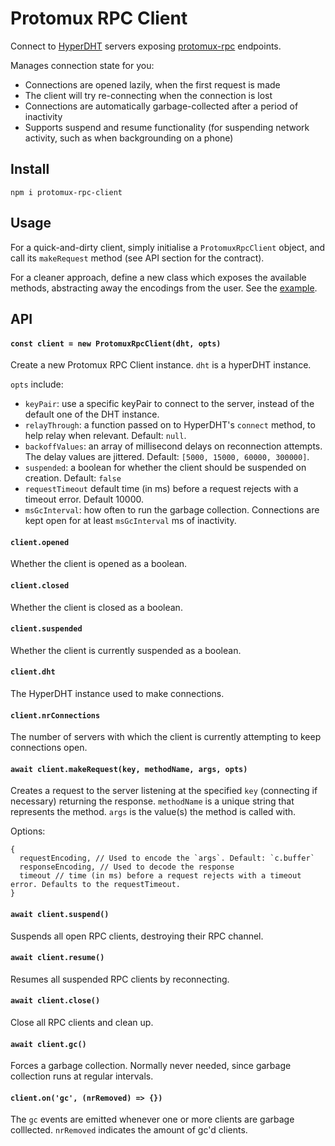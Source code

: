 # Protomux RPC Client

Connect to [HyperDHT](https://github.com/holepunchto/hyperdht) servers exposing [protomux-rpc](https://github.com/holepunchto/protomux-rpc) endpoints.

Manages connection state for you:
- Connections are opened lazily, when the first request is made
- The client will try re-connecting when the connection is lost
- Connections are automatically garbage-collected after a period of inactivity
- Supports suspend and resume functionality (for suspending network activity, such as when backgrounding on a phone)

## Install

```
npm i protomux-rpc-client
```

## Usage

For a quick-and-dirty client, simply initialise a `ProtomuxRpcClient` object, and call its `makeRequest` method (see API section for the contract).

For a cleaner approach, define a new class which exposes the available methods, abstracting away the encodings from the user. See the [example](example.js).

## API

#### `const client = new ProtomuxRpcClient(dht, opts)`

Create a new Protomux RPC Client instance. `dht` is a hyperDHT instance.

`opts` include:
- `keyPair`: use a specific keyPair to connect to the server, instead of the default one of the DHT instance.
- `relayThrough`: a function passed on to HyperDHT's `connect` method, to help relay when relevant. Default: `null`.
- `backoffValues`: an array of millisecond delays on reconnection attempts. The delay values are jittered. Default: `[5000, 15000, 60000, 300000]`.
- `suspended`: a boolean for whether the client should be suspended on creation. Default: `false`
- `requestTimeout` default time (in ms) before a request rejects with a timeout error. Default 10000.
- `msGcInterval`: how often to run the garbage collection. Connections are kept open for at least `msGcInterval` ms of inactivity.

#### `client.opened`

Whether the client is opened as a boolean.

#### `client.closed`

Whether the client is closed as a boolean.

#### `client.suspended`

Whether the client is currently suspended as a boolean.

#### `client.dht`

The HyperDHT instance used to make connections.

#### `client.nrConnections`

The number of servers with which the client is currently attempting to keep connections open.

#### `await client.makeRequest(key, methodName, args, opts)`

Creates a request to the server listening at the specified `key` (connecting if necessary) returning the response. `methodName` is a unique string that represents the method. `args` is the value(s) the method is called with.

Options:

```
{
  requestEncoding, // Used to encode the `args`. Default: `c.buffer`
  responseEncoding, // Used to decode the response
  timeout // time (in ms) before a request rejects with a timeout error. Defaults to the requestTimeout.
}
```

#### `await client.suspend()`

Suspends all open RPC clients, destroying their RPC channel.

#### `await client.resume()`

Resumes all suspended RPC clients by reconnecting.

#### `await client.close()`

Close all RPC clients and clean up.

#### `await client.gc()`

Forces a garbage collection. Normally never needed, since garbage collection runs at regular intervals.

#### `client.on('gc', (nrRemoved) => {})`

The `gc` events are emitted whenever one or more clients are garbage colllected. `nrRemoved` indicates the amount of gc'd clients.
